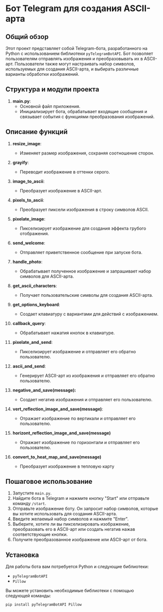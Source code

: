 # Бот Telegram для создания ASCII-арта

## Общий обзор

Этот проект представляет собой Telegram-бота, разработанного на Python с использованием библиотеки `pyTelegramBotAPI`. Бот позволяет пользователям отправлять изображения и преобразовывать их в ASCII-арт. Пользователи также могут настраивать набор символов, используемых для создания ASCII-арта, и выбирать различные варианты обработки изображений.

## Структура и модули проекта

1. **main.py**:
   - Основной файл приложения.
   - Инициализирует бота, обрабатывает входящие сообщения и связывает события с функциями преобразования изображений.

## Описание функций

1. **resize_image**:
   - Изменяет размер изображения, сохраняя соотношение сторон.

2. **grayify**:
   - Переводит изображение в оттенки серого.

3. **image_to_ascii**:
   - Преобразует изображение в ASCII-арт.

4. **pixels_to_ascii**:
   - Преобразует пиксели изображения в строку символов ASCII.

5. **pixelate_image**:
   - Пикселизирует изображение для создания эффекта грубого отображения.

6. **send_welcome**:
   - Отправляет приветственное сообщение при запуске бота.

7. **handle_photo**:
   - Обрабатывает полученное изображение и запрашивает набор символов для ASCII-арта.

8. **get_ascii_characters**:
   - Получает пользовательские символы для создания ASCII-арта.

9. **get_options_keyboard**:
   - Создает клавиатуру с вариантами для действий с изображением.

10. **callback_query**:
    - Обрабатывает нажатия кнопок в клавиатуре.

11. **pixelate_and_send**:
    - Пикселизирует изображение и отправляет его обратно пользователю.

12. **ascii_and_send**:
    - Генерирует ASCII-арт из изображения и отправляет его обратно пользователю.
    
13. **negative_and_save(message):**
    - Создает негатив изображения и отправляет его пользователю.

14. **vert_reflection_image_and_save(message)**:
    - Отражает изображение по вертикали и отправляет его пользователю.
15. **horizont_reflection_image_and_save(message)** 
    - Отражает изображение по горизонтали и отправляет его пользователю.
16. **convert_to_heat_map_and_save(message)**
    - Преобразует изображение в тепловую карту

## Пошаговое использование

1. Запустите `main.py`.
2. Найдите бота в Telegram и нажмите кнопку "Start" или отправьте команду `/start`.
3. Отправьте изображение боту. Он запросит набор символов, которые вы хотите использовать для создания ASCII-арта.
4. Введите желаемый набор символов и нажмите "Enter".
5. Выберите, хотите ли вы пикселизировать изображение, преобразовать его в ASCII-арт или создать негатив нажав соответствующие кнопки.
6. Получите преобразованное изображение или ASCII-арт от бота.

## Установка

Для работы бота вам потребуется Python и следующие библиотеки:

- `pyTelegramBotAPI`
- `Pillow`

Вы можете установить необходимые библиотеки с помощью следующей команды:

```bash
pip install pyTelegramBotAPI Pillow
